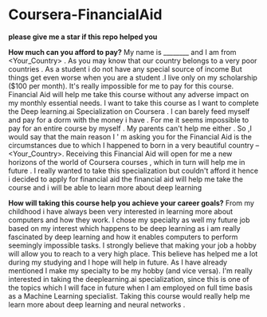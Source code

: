 # Coursera-FinancialAid

**please give me a star if this repo helped you**

**How much can you afford to pay?**
My name is ________ and I am from <Your_Country> . As you may know that our country belongs to a very poor countries . As a student i do not have any special source of income  But things get even worse when you are a student .I live only on my scholarship ($100 per month). It's really impossible for me to pay for this course. Financial Aid will help me take this course without any adverse impact on my monthly essential needs. I want to take this course as I want to complete the Deep learning.ai Specialization on Coursera . I can barely feed myself and pay for a dorm with the money i have . For me it seems impossible to pay for an entire course by myself . My parents can't help me either . So ,I would say that the main reason I ' m asking you for the Financial Aid is the circumstances due to which I happened to born in a very beautiful country – <Your_Country>. Receiving this Financial Aid will open for me a new horizons of the world of Coursera courses , which in turn will help me in future . I really wanted to take this specialization but couldn't afford it hence i decided to apply for financial aid
the financial aid will help me take the course and i will be able to learn more about deep learning

**How will taking this course help you achieve your career goals?**
From my childhood i have  always been very interested in learning more about computers and how they work.  I chose my specialty as well my future job based on my interest which happens to be deep learning as i am really fascinated by deep learning and how it enables computers to perform seemingly impossible tasks. I strongly believe that making your job a hobby will allow you to reach to a very high place. This believe has helped me a lot during my studying and I hope will help in future. As I have already mentioned I make my specialty to be my hobby (and vice versa). I'm really interested in taking the deeplearning.ai specialization, since this is one of the topics which I will face in future when I am employed on full time basis as a Machine Learning specialist. Taking this course would really help me learn more about deep learning and neural networks .
